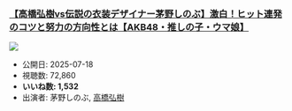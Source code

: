 ### [【高橋弘樹vs伝説の衣装デザイナー茅野しのぶ】激白！ヒット連発のコツと努力の方向性とは【AKB48・推しの子・ウマ娘】](https://www.youtube.com/watch?v=xCWiaPpaq9c)
[![](https://img.youtube.com/vi/xCWiaPpaq9c/sddefault.jpg)](https://www.youtube.com/watch?v=xCWiaPpaq9c)
-   公開日: 2025-07-18
-   視聴数: 72,860
-   **いいね数: 1,532**
-   出演者: 茅野しのぶ, [高橋弘樹](/rehacq_fan/people/高橋弘樹 "wikilink")
